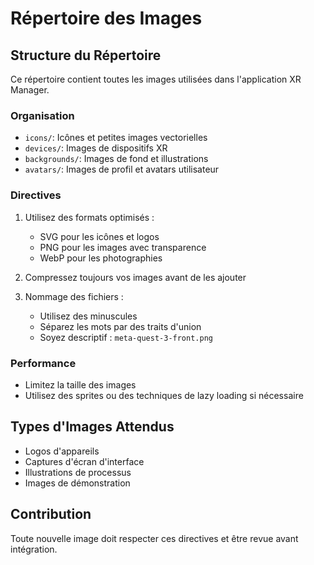 # Répertoire des Images

## Structure du Répertoire

Ce répertoire contient toutes les images utilisées dans l'application XR Manager.

### Organisation

- `icons/`: Icônes et petites images vectorielles
- `devices/`: Images de dispositifs XR
- `backgrounds/`: Images de fond et illustrations
- `avatars/`: Images de profil et avatars utilisateur

### Directives

1. Utilisez des formats optimisés : 
   - SVG pour les icônes et logos
   - PNG pour les images avec transparence
   - WebP pour les photographies

2. Compressez toujours vos images avant de les ajouter

3. Nommage des fichiers :
   - Utilisez des minuscules
   - Séparez les mots par des traits d'union
   - Soyez descriptif : `meta-quest-3-front.png`

### Performance

- Limitez la taille des images
- Utilisez des sprites ou des techniques de lazy loading si nécessaire

## Types d'Images Attendus

- Logos d'appareils
- Captures d'écran d'interface
- Illustrations de processus
- Images de démonstration

## Contribution

Toute nouvelle image doit respecter ces directives et être revue avant intégration.
